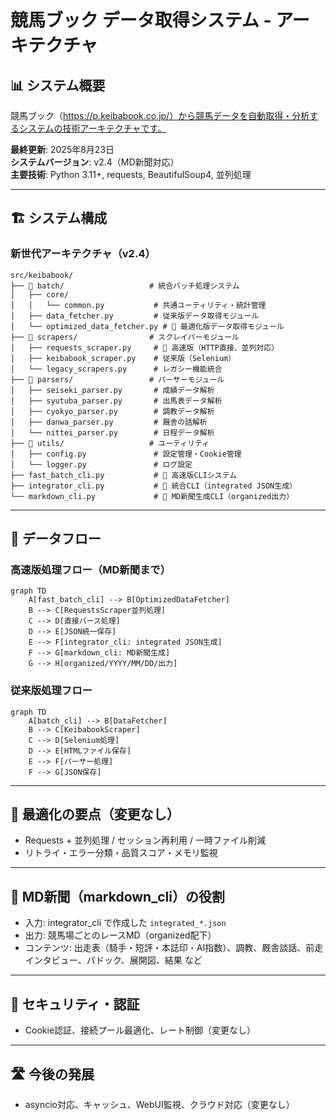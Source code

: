 # 競馬ブック データ取得システム - アーキテクチャ

## 📊 システム概要

競馬ブック（https://p.keibabook.co.jp/）から競馬データを自動取得・分析するシステムの技術アーキテクチャです。

**最終更新**: 2025年8月23日  
**システムバージョン**: v2.4（MD新聞対応）  
**主要技術**: Python 3.11+, requests, BeautifulSoup4, 並列処理  

---

## 🏗️ システム構成

### 新世代アーキテクチャ（v2.4）

```
src/keibabook/
├── 📁 batch/                   # 統合バッチ処理システム
│   ├── core/
│   │   └── common.py           # 共通ユーティリティ・統計管理
│   ├── data_fetcher.py         # 従来版データ取得モジュール
│   └── optimized_data_fetcher.py # 🚀 最適化版データ取得モジュール
├── 📁 scrapers/                # スクレイパーモジュール
│   ├── requests_scraper.py     # 🚀 高速版（HTTP直接、並列対応）
│   ├── keibabook_scraper.py    # 従来版（Selenium）
│   └── legacy_scrapers.py      # レガシー機能統合
├── 📁 parsers/                 # パーサーモジュール
│   ├── seiseki_parser.py       # 成績データ解析
│   ├── syutuba_parser.py       # 出馬表データ解析
│   ├── cyokyo_parser.py        # 調教データ解析
│   ├── danwa_parser.py         # 厩舎の話解析
│   └── nittei_parser.py        # 日程データ解析
├── 📁 utils/                   # ユーティリティ
│   ├── config.py               # 設定管理・Cookie管理
│   └── logger.py               # ログ設定
├── fast_batch_cli.py           # 🚀 高速版CLIシステム
├── integrator_cli.py           # 🔗 統合CLI（integrated JSON生成）
└── markdown_cli.py             # 📰 MD新聞生成CLI（organized出力）
```

---

## 🔄 データフロー

### 高速版処理フロー（MD新聞まで）

```mermaid
graph TD
    A[fast_batch_cli] --> B[OptimizedDataFetcher]
    B --> C[RequestsScraper並列処理]
    C --> D[直接パース処理]
    D --> E[JSON統一保存]
    E --> F[integrator_cli: integrated JSON生成]
    F --> G[markdown_cli: MD新聞生成]
    G --> H[organized/YYYY/MM/DD/出力]
```

### 従来版処理フロー

```mermaid
graph TD
    A[batch_cli] --> B[DataFetcher]
    B --> C[KeibabookScraper]
    C --> D[Selenium処理]
    D --> E[HTMLファイル保存]
    E --> F[パーサー処理]
    F --> G[JSON保存]
```

---

## 🚀 最適化の要点（変更なし）

- Requests + 並列処理 / セッション再利用 / 一時ファイル削減
- リトライ・エラー分類・品質スコア・メモリ監視

---

## 📰 MD新聞（markdown_cli）の役割

- 入力: integrator_cli で作成した `integrated_*.json`
- 出力: 競馬場ごとのレースMD（organized配下）
- コンテンツ: 出走表（騎手・短評・本誌印・AI指数）、調教、厩舎談話、前走インタビュー、パドック、展開図、結果 など

---

## 🔐 セキュリティ・認証

- Cookie認証、接続プール最適化、レート制御（変更なし）

---

## 🛣️ 今後の発展

- asyncio対応、キャッシュ、WebUI監視、クラウド対応（変更なし）